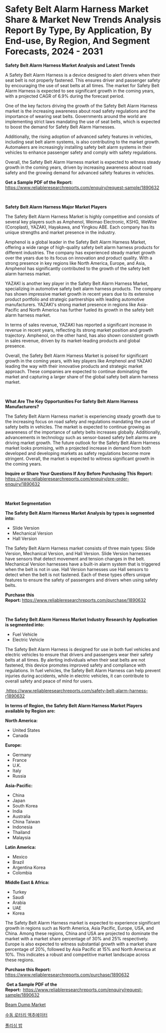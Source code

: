 <p><h1>Safety Belt Alarm Harness Market Share & Market New Trends Analysis Report By Type, By Application, By End-use, By Region, And Segment Forecasts, 2024 - 2031</h1></p><p><strong>Safety Belt Alarm Harness Market Analysis and Latest Trends</strong></p>
<p><p>A Safety Belt Alarm Harness is a device designed to alert drivers when their seat belt is not properly fastened. This ensures driver and passenger safety by encouraging the use of seat belts at all times. The market for Safety Belt Alarm Harness is expected to see significant growth in the coming years, with a projected CAGR of 6.9% during the forecast period.</p><p>One of the key factors driving the growth of the Safety Belt Alarm Harness market is the increasing awareness about road safety regulations and the importance of wearing seat belts. Governments around the world are implementing strict laws mandating the use of seat belts, which is expected to boost the demand for Safety Belt Alarm Harnesses.</p><p>Additionally, the rising adoption of advanced safety features in vehicles, including seat belt alarm systems, is also contributing to the market growth. Automakers are increasingly installing safety belt alarm systems in their vehicles to enhance passenger safety and comply with safety regulations.</p><p>Overall, the Safety Belt Alarm Harness market is expected to witness steady growth in the coming years, driven by increasing awareness about road safety and the growing demand for advanced safety features in vehicles.</p></p>
<p><strong>Get a Sample PDF of the Report:&nbsp;</strong> <a href="https://www.reliableresearchreports.com/enquiry/request-sample/1890632">https://www.reliableresearchreports.com/enquiry/request-sample/1890632</a></p>
<p>&nbsp;</p>
<p><strong>Safety Belt Alarm Harness Major Market Players</strong></p>
<p><p>The Safety Belt Alarm Harness Market is highly competitive and consists of several key players such as Amphenol, Weimao Electronic, KSHG, WeWire (Coroplast), YAZAKI, Hayakawa, and Yingkou ABE. Each company has its unique strengths and market presence in the industry.</p><p>Amphenol is a global leader in the Safety Belt Alarm Harness Market, offering a wide range of high-quality safety belt alarm harness products for different industries. The company has experienced steady market growth over the years due to its focus on innovation and product quality. With a strong presence in key regions like North America, Europe, and Asia, Amphenol has significantly contributed to the growth of the safety belt alarm harness market.</p><p>YAZAKI is another key player in the Safety Belt Alarm Harness Market, specializing in automotive safety belt alarm harness products. The company has shown impressive market growth in recent years due to its extensive product portfolio and strategic partnerships with leading automotive manufacturers. YAZAKI's strong market presence in regions like Asia-Pacific and North America has further fueled its growth in the safety belt alarm harness market.</p><p>In terms of sales revenue, YAZAKI has reported a significant increase in revenue in recent years, reflecting its strong market position and growth trajectory. Amphenol, on the other hand, has also shown consistent growth in sales revenue, driven by its market-leading products and global presence.</p><p>Overall, the Safety Belt Alarm Harness Market is poised for significant growth in the coming years, with key players like Amphenol and YAZAKI leading the way with their innovative products and strategic market approach. These companies are expected to continue dominating the market and capturing a larger share of the global safety belt alarm harness market.</p></p>
<p>&nbsp;</p>
<p><strong>What Are The Key Opportunities For Safety Belt Alarm Harness Manufacturers?</strong></p>
<p><p>The Safety Belt Alarm Harness market is experiencing steady growth due to the increasing focus on road safety and regulations mandating the use of safety belts in vehicles. The market is expected to continue growing as awareness of the importance of safety belts increases globally. Additionally, advancements in technology such as sensor-based safety belt alarms are driving market growth. The future outlook for the Safety Belt Alarm Harness market looks promising, with a projected increase in demand from both developed and developing markets as safety regulations become more stringent. Overall, the market is expected to witness significant growth in the coming years.</p></p>
<p><strong>Inquire or Share Your Questions If Any Before Purchasing This Report:</strong> <a href="https://www.reliableresearchreports.com/enquiry/pre-order-enquiry/1890632">https://www.reliableresearchreports.com/enquiry/pre-order-enquiry/1890632</a></p>
<p>&nbsp;</p>
<p><strong>Market Segmentation</strong></p>
<p><strong>The Safety Belt Alarm Harness Market Analysis by types is segmented into:</strong></p>
<p><ul><li>Slide Version</li><li>Mechanical Version</li><li>Hall Version</li></ul></p>
<p><p>The Safety Belt Alarm Harness market consists of three main types: Slide Version, Mechanical Version, and Hall Version. Slide Version harnesses have sensors that detect movement and tension changes in the belt. Mechanical Version harnesses have a built-in alarm system that is triggered when the belt is not in use. Hall Version harnesses use Hall sensors to detect when the belt is not fastened. Each of these types offers unique features to ensure the safety of passengers and drivers when using safety belts.</p></p>
<p><strong>Purchase this Report:&nbsp;</strong><a href="https://www.reliableresearchreports.com/purchase/1890632">https://www.reliableresearchreports.com/purchase/1890632</a></p>
<p>&nbsp;</p>
<p><strong>The Safety Belt Alarm Harness Market Industry Research by Application is segmented into:</strong></p>
<p><ul><li>Fuel Vehicle</li><li>Electric Vehicle</li></ul></p>
<p><p>The Safety Belt Alarm Harness is designed for use in both fuel vehicles and electric vehicles to ensure that drivers and passengers wear their safety belts at all times. By alerting individuals when their seat belts are not fastened, this device promotes improved safety and compliance with regulations. In fuel vehicles, the Safety Belt Alarm Harness can help prevent injuries during accidents, while in electric vehicles, it can contribute to overall safety and peace of mind for users.</p></p>
<p><a href="https://www.reliableresearchreports.com/safety-belt-alarm-harness-r1890632">&nbsp;https://www.reliableresearchreports.com/safety-belt-alarm-harness-r1890632</a></p>
<p><strong>In terms of Region, the Safety Belt Alarm Harness Market Players available by Region are:</strong></p>
<p>
    <p> <strong> North America: </strong>
        <ul>
            <li>United States</li>
            <li>Canada</li>
        </ul>
        </p> 
    <p> <strong> Europe: </strong>
        <ul>
            <li>Germany</li>
            <li>France</li>
            <li>U.K.</li>
            <li>Italy</li>
            <li>Russia</li>
        </ul>
        </p> 
    <p> <strong> Asia-Pacific: </strong>
        <ul>
            <li>China</li>
            <li>Japan</li>
            <li>South Korea</li>
            <li>India</li>
            <li>Australia</li>
            <li>China Taiwan</li>
            <li>Indonesia</li>
            <li>Thailand</li>
            <li>Malaysia</li>
        </ul>
        </p> 
    <p> <strong> Latin America: </strong>
        <ul>
            <li>Mexico</li>
            <li>Brazil</li>
            <li>Argentina Korea</li>
            <li>Colombia</li>
        </ul>
        </p> 
    <p> <strong> Middle East & Africa: </strong>
        <ul>
            <li>Turkey</li>
            <li>Saudi</li>
            <li>Arabia</li>
            <li>UAE</li>
            <li>Korea</li>
        </ul>
    </p>
    </p>
<p><p>The Safety Belt Alarm Harness market is expected to experience significant growth in regions such as North America, Asia Pacific, Europe, USA, and China. Among these regions, China and USA are projected to dominate the market with a market share percentage of 30% and 25% respectively. Europe is also expected to witness substantial growth with a market share percentage of 20%, followed by Asia Pacific at 15% and North America at 10%. This indicates a robust and competitive market landscape across these regions.</p></p>
<p><strong>Purchase this Report: </strong><a href="https://www.reliableresearchreports.com/purchase/1890632">https://www.reliableresearchreports.com/purchase/1890632</a></p>
<p>&nbsp;<strong>Get a Sample PDF of the Report:&nbsp;&nbsp;</strong><a href="https://www.reliableresearchreports.com/enquiry/request-sample/1890632">https://www.reliableresearchreports.com/enquiry/request-sample/1890632</a></p>
<p><strong></strong></p>
<p><p><a href="https://github.com/mhrnetwork1/Market-Research-Report-List-1/blob/main/beam-dump-market.md">Beam Dump Market</a></p><p><a href="https://medium.com/@kylevasquez266/%EC%88%98%EB%8F%99-%ED%9A%8C%EC%A0%84-%EC%95%A1%EC%B8%84%EC%97%90%EC%9D%B4%ED%84%B0-%EC%8B%9C%EC%9E%A5-%EC%A0%90%EC%9C%A0%EC%9C%A8-%EB%B0%8F-%EC%8B%9C%EC%9E%A5-%EB%B6%84%EC%84%9D-%EC%84%B1%EC%9E%A5-%EA%B2%BD%ED%96%A5-%EB%B0%8F-2024%EB%85%84-2031%EB%85%84-%EA%B8%B0%EA%B0%84%EC%97%90-%EB%8C%80%ED%95%9C-%EC%98%88%EC%B8%A1-ce89414e3fdf">수동 로터리 액추에이터</a></p><p><a href="https://medium.com/@emmareed1901/2024%EB%85%84%EB%B6%80%ED%84%B0-2031%EB%85%84%EA%B9%8C%EC%A7%80-cagr%EB%A1%9C-%EC%A6%9D%EA%B0%80%ED%95%98%EB%8A%94-%EC%83%8C%EB%93%9C%EC%9C%84%EC%B9%98-%EC%9A%94%EB%A6%AC-%EC%8B%9C%EC%9E%A5%EC%9D%98-%EA%B7%9C%EB%AA%A8%EC%97%90-%EB%8C%80%ED%95%9C-%ED%86%B5%EC%B0%B0%EB%A0%A5-df1f76ac7a7d">폴리싱 밥</a></p></p>